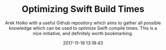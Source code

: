---
title: "Optimizing Swift Build Times"
subtitle: "Arek Holko with a useful Github repository which aims to gather all possible knowledge which can be used to optimize Swift compile times. This is a nice initiative, and definitely worth bookmarking."
tags: ["build"]
link: "https://github.com/fastred/Optimizing-Swift-Build-Times/blob/master/README.md"
date: "2017-11-19 13:18:43"
---